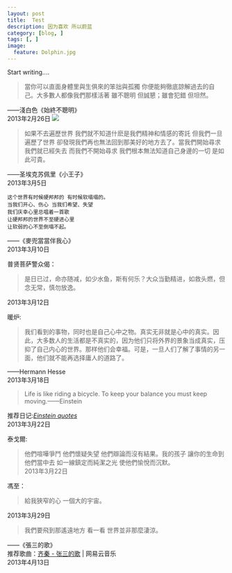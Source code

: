 ```yaml
---
layout: post  
title:  Test     
description: 因为喜欢 所以蔚蓝      
category: [blog, ]  
tags: [, ]  
image:
  feature: Dolphin.jpg
---
```


Start writing....

> 當你可以直面身體里與生俱來的笨拙與孤獨 你便能夠徹底諒解過去的自己。大多數人都像我們那樣活著 雖不聰明 但誠懇；雖會犯錯 但坦然。

——淺白色《始終不聰明》  
2013年2月26日
![](http://dreamofbook.qiniudn.com/Thelittleprinceandthefox.jpg)

> 如果不去遍歷世界 我們就不知道什麽是我們精神和情感的寄託 但我們一旦遍歷了世界 卻發現我們再也無法回到那美好的地方去了。當我們開始尋求 我們就已經失去 而我們不開始尋求 我們根本無法知道自己身邊的一切 是如此可貴。

——圣埃克苏佩里《小王子》  
2013年3月5日

    这个世界有时候硬邦邦的 有时候软塌塌的。
    当我们开心、伤心 当我们希望、失望 
    我们庆幸心里总唱着一首歌 
    让硬邦邦的世界不至硬进心里 
    让软弱的心不至倒塌不起。
    
——《麥兜當當伴我心》  
2013年3月10日

普贤菩萨警众偈：

> 是日已过，命亦随减，如少水鱼，斯有何乐？大众当勤精进，如救头燃，但念无常，慎勿放逸。

2013年3月12日

暖炉:  

> 我们看到的事物，同时也是自己心中之物。真实无非就是心中的真实。因此，大多数人的生活都是不真实的，因为他们只将外界的景象当成真实，压抑了自己内心的世界。那样他们会幸福。可是，一旦人们了解了事情的另一面，他们就不能再选择庸人的道路了。

——Hermann Hesse  
2013年3月18日

> Life is like riding a bicycle. To keep your balance you must keep moving.——Einstein  

推荐日记:*[Einstein quotes](http://www.douban.com/note/247252883/)*  
2013年3月22日  

泰戈爾:

> 他們喧嘩爭鬥 他們懷疑失望 他們辯論而沒有結果。我的孩子 讓你的生命到他們當中去 如一線鎮定而純潔之光 使他們愉悅而沉默。  
2013年3月22日

馮至：

> 給我狹窄的心 一個大的宇宙。  

2013年3月29日

> 我們要飛到那遙遠地方 看一看 世界並非那麼淒涼。

——《張三的歌》  
推荐歌曲：[齐秦 - 张三的歌](http://music.163.com/#/song?id=142356) | 网易云音乐  
2013年4月13日

